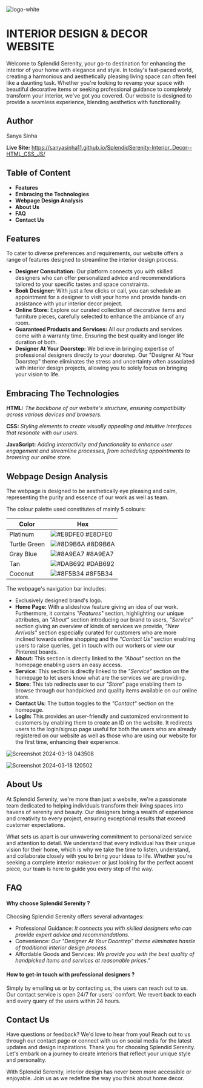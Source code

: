 ![logo-white](https://github.com/SanyaSinha11/SplendidSerenity-Interior_Decor/assets/124815376/11a70730-ed8a-41ba-aeae-cd367aaef21f)

# INTERIOR DESIGN & DECOR WEBSITE

Welcome to Splendid Serenity, your go-to destination for enhancing the interior of your home with elegance and style.  In today's fast-paced world, creating a harmonious and aesthetically pleasing living space can often feel like a daunting task. Whether you're looking to revamp your space with beautiful decorative items or seeking professional guidance to completely transform your interior, we've got you covered. Our website is designed to provide a seamless experience, blending aesthetics with functionality.

## Author
Sanya Sinha

**Live Site:** https://sanyasinha11.github.io/SplendidSerenity-Interior_Decor--HTML_CSS_JS/

## Table of Content

- **Features**
- **Embracing the Technologies**
- **Webpage Design Analysis**
- **About Us**
- **FAQ**
- **Contact Us**


## Features

To cater to diverse preferences and requirements, our website offers a range of features designed to streamline the interior design process.
- **Designer Consultation:** Our platform connects you with skilled designers who can offer personalized advice and recommendations tailored to your specific tastes and space constraints.
- **Book Designer:** With just a few clicks or call, you can schedule an appointment for a designer to visit your home and provide hands-on assistance with your interior decor project.
- **Online Store:** Explore our curated collection of decorative items and furniture pieces, carefully selected to enhance the ambiance of any room.
- **Guaranteed Products and Services:** All our products and services come with a warranty time. Ensuring the best quality and longer life duration of both.
- **Designer At Your Doorstep:** We believe in bringing expertise of professional designers directly to your doorstep. 
Our "Designer At Your Doorstep" theme eliminates the stress and uncertainty often associated with interior design projects, allowing you to solely focus on bringing your vision to life. 


## Embracing The Technologies

**HTML:** *The backbone of our website's structure, ensuring compatibility across various devices and browsers.*

**CSS:** *Styling elements to create visually appealing and intuitive interfaces that resonate with our users.*

**JavaScript:** *Adding interactivity and functionality to enhance user engagement and streamline processes, from scheduling appointments to browsing our online store.*


## Webpage Design Analysis

The webpage is designed to be aesthetically eye pleasing and calm, representing the purity and essence of our work as well as team.

The colour palette used constitutes of mainly 5 colours:


| Color             | Hex                                                                |
| ----------------- | ------------------------------------------------------------------ |
| Platinum | ![#E8DFE0](https://via.placeholder.com/10/E8DFE0?text=+) #E8DFE0 |
| Turtle Green | ![#8D9B6A](https://via.placeholder.com/10/8D9B6A?text=+) #8D9B6A |
| Gray Blue | ![#8A9EA7](https://via.placeholder.com/10/8A9EA7?text=+) #8A9EA7 |
| Tan | ![#DAB692](https://via.placeholder.com/10/DAB692?text=+) #DAB692 |
| Coconut | ![#8F5B34](https://via.placeholder.com/10/8F5B34?text=+) #8F5B34 |


The webpage's navigation bar includes:

- Exclusively designed brand's logo.
- **Home Page:** With a slideshow feature giving an idea of our work. Furthermore, it contains *"Features"* section, highlighting our unique attributes, an *"About"* section introducing our brand to users, *"Service"* section giving an overview of kinds of services we provide, *"New Arrivals"* section especially curated for customers who are more inclined towards online shopping and the *"Contact Us"* section enabling users to raise queries, get in touch with our workers or view our Pinterest boards.
- **About:** This section is directly linked to the *"About"* section on the homepage enabling users an easy access.
- **Service:** This section is directly linked to the *"Service"* section on the homepage to let users know what are the services we are providing.
- **Store:** This tab redirects user to our *"Store"* page enabling them to browse through our handpicked and quality items available on our online store.
- **Contact Us:** The button toggles to the *"Contact"* section on the homepage.
- **LogIn:** This provides an user-friendly and customized environment to customers by enabling them to create an ID on the website. It redirects users to the login/signup page useful for both the users who are already registered on our website as well as those who are using our website for the first time, enhancing their experience.


![Screenshot 2024-03-18 043508](https://github.com/SanyaSinha11/SplendidSerenity-Interior_Decor/assets/124815376/1af7c17a-1478-4049-8ab7-c607bfb69fc8)

![Screenshot 2024-03-18 120502](https://github.com/SanyaSinha11/SplendidSerenity-Interior_Decor/assets/124815376/fab4c7b8-20f1-404b-a230-3a2275867978)


## About Us

At Splendid Serenity, we're more than just a website, we're a passionate team dedicated to helping individuals transform their living spaces into havens of serenity and beauty. Our designers bring a wealth of experience and creativity to every project, ensuring exceptional results that exceed customer expectations.

What sets us apart is our unwavering commitment to personalized service and attention to detail. We understand that every individual has their unique vision for their home, which is why we take the time to listen, understand, and collaborate closely with you to bring your ideas to life. Whether you're seeking a complete interior makeover or just looking for the perfect accent piece, our team is here to guide you every step of the way.


## FAQ

#### Why choose Splendid Serenity ?

Choosing Splendid Serenity offers several advantages:
- Professional Guidance: *It connects you with skilled designers who can provide expert advice and recommendations.*
- Convenience: *Our "Designer At Your Doorstep" theme eliminates hassle of traditional interior design process.*
- Affordable Goods and Services: *We provide you with the best quality of handpicked items and services at reasonable prices."*

#### How to get-in touch with professional designers ?

Simply by emailing us or by contacting us, the users can reach out to us. Our contact service is open 24/7 for users' comfort. We revert back to each and every query of the users within 24 hours.


## Contact Us


Have questions or feedback? We'd love to hear from you! Reach out to us through our contact page or connect with us on social media for the latest updates and design inspirations. Thank you for choosing Splendid Serenity. Let's embark on a journey to create interiors that reflect your unique style and personality.

With Splendid Serenity, interior design has never been more accessible or enjoyable. Join us as we redefine the way you think about home decor.
